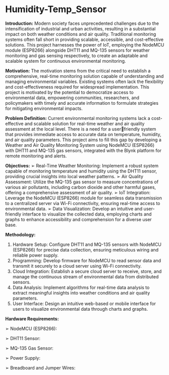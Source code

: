 # Humidity-Temp_Sensor

**Introduction:**
Modern society faces unprecedented challenges due to the intensification of industrial and 
urban activities, resulting in a substantial impact on both weather conditions and air 
quality. Traditional monitoring systems often fall short in providing scalable, accessible, 
and cost-effective solutions. This project harnesses the power of IoT, employing the 
NodeMCU module (ESP8266) alongside DHT11 and MQ-135 sensors for weather 
monitoring and gas sensing respectively, to create an adaptable and scalable system for 
continuous environmental monitoring.

**Motivation:**
The motivation stems from the critical need to establish a comprehensive, real-time 
monitoring solution capable of understanding and managing environmental variables. 
Existing systems often lack the flexibility and cost-effectiveness required for widespread 
implementation. This project is motivated by the potential to democratize access to 
environmental data, empowering communities, researchers, and policymakers with timely 
and accurate information to formulate strategies for mitigating environmental impacts.

**Problem Definition:**
Current environmental monitoring systems lack a cost-effective and scalable solution for 
real-time weather and air quality assessment at the local level. There is a need for a userfriendly system that provides immediate access to accurate data on temperature, humidity, 
and air quality parameters. This project aims to fill this gap by developing a Weather and 
Air Quality Monitoring System using NodeMCU (ESP8266) with DHT11 and MQ-135 
gas sensors, integrated with the Blynk platform for remote monitoring and alerts.

**Objectives:**
➢ Real-Time Weather Monitoring: Implement a robust system capable of 
monitoring temperature and humidity using the DHT11 sensor, providing crucial 
insights into local weather patterns.
➢ Air Quality Assessment: Utilize the MQ-135 gas sensor to measure 
concentrations of various air pollutants, including carbon dioxide and other 
harmful gases, offering a comprehensive assessment of air quality.
➢ IoT Integration: Leverage the NodeMCU (ESP8266) module for seamless data 
transmission to a centralized server via Wi-Fi connectivity, ensuring real-time 
access to environmental data.
➢ Data Visualization: Develop an intuitive and user-friendly interface to visualize 
the collected data, employing charts and graphs to enhance accessibility and 
comprehension for a diverse user base.

**Methodology:**
1. Hardware Setup: Configure DHT11 and MQ-135 sensors with NodeMCU (ESP8266) 
for precise data collection, ensuring meticulous wiring and reliable power supply.
2. Programming: Develop firmware for NodeMCU to read sensor data and transmit it 
securely to a cloud server using Wi-Fi connectivity.
3. Cloud Integration: Establish a secure cloud server to receive, store, and manage the 
continuous stream of environmental data from distributed sensors.
4. Data Analysis: Implement algorithms for real-time data analysis to extract meaningful 
insights into weather conditions and air quality parameters.
5. User Interface: Design an intuitive web-based or mobile interface for users to visualize 
environmental data through charts and graphs.

**Hardware Requirements:**

➢ NodeMCU (ESP8266):

➢ DHT11 Sensor:

➢ MQ-135 Gas Sensor:

➢ Power Supply:

➢ Breadboard and Jumper Wires:
